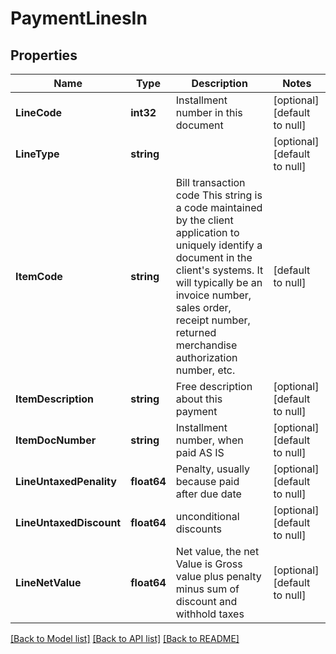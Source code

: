 # PaymentLinesIn

## Properties
Name | Type | Description | Notes
------------ | ------------- | ------------- | -------------
**LineCode** | **int32** | Installment number in this document | [optional] [default to null]
**LineType** | **string** |  | [optional] [default to null]
**ItemCode** | **string** | Bill transaction code This string is a code maintained by the client application to uniquely identify a document in the client&#39;s systems. It will typically be an invoice number, sales order, receipt number, returned merchandise authorization number, etc. | [default to null]
**ItemDescription** | **string** | Free description about this payment | [optional] [default to null]
**ItemDocNumber** | **string** | Installment number, when paid AS IS | [optional] [default to null]
**LineUntaxedPenality** | **float64** | Penalty, usually because paid after due date | [optional] [default to null]
**LineUntaxedDiscount** | **float64** | unconditional discounts | [optional] [default to null]
**LineNetValue** | **float64** | Net value, the net Value is Gross value plus penalty minus sum of discount and withhold taxes | [optional] [default to null]

[[Back to Model list]](../README.md#documentation-for-models) [[Back to API list]](../README.md#documentation-for-api-endpoints) [[Back to README]](../README.md)


